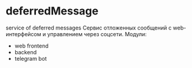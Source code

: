 # deferredMessage

service of deferred messages
Сервис отложенных сообщений с web-интерфейсом и управлением через соцсети.
Модули:

- web frontend
- backend
- telegram bot
